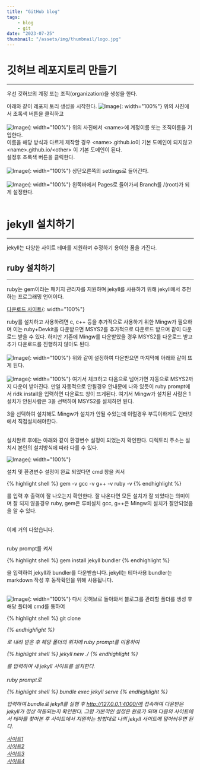 ```yaml
---
title: "GitHub blog"
tags:
    - blog
    - git
date: "2023-07-25"
thumbnail: "/assets/img/thumbnail/logo.jpg"
---
```


# 깃허브 레포지토리 만들기
---
우선 깃허브의 계정 또는 조직(organization)을 생성을 한다.

아래와 같이 레포지 토리 생성을 시작한다.
![Image](/assets/img/git/blog/1.png){: width="100%"}
위의 사진에서 초록색 버튼을 클릭하고<br/><br/>
![Image](/assets/img/git/blog/2.png){: width="100%"}
위의 사진에서 \<name>에 계정이름 또는 조직이름을 기입한다.  
이름을 해당 방식과 다르게 제작할 경우 \<name>.github.io이 기본 도메인이 되지않고 \<name>.github.io/\<other> 이 기본 도메인이 된다.  
설정후 초록색 버튼을 클릭한다.<br/><br/>
![Image](/assets/img/git/blog/3.png){: width="100%"}
상단오른쪽의 settings로 들어간다.<br/><br/>
![Image](/assets/img/git/blog/4.png){: width="100%"}
왼쪽바에서 Pages로 들어가서 Branch를 /(root)가 되게 설정한다.<br/><br/>

# jekyll 설치하기
---
jekyll는 다양한 사이트 테마를 지원하며 수정하기 용이한 폼을 가진다.

## ruby 설치하기
---
ruby는 gem이라는 패키지 관리자를 지원하며 jekyll를 사용하기 위해 jekyll에서 추천하는 프로그래밍 언어이다.

[다운로드 사이트](https://rubyinstaller.org/downloads/){: width="100%"}

ruby를 설치하고 사용하려면 c, c++ 등을 추가적으로 사용하기 위한 Mingw가 필요하며 이는 ruby+Devkit을 다운받으면 MSYS2를 추가적으로 다운로드 받으며 같이 다운로드 받을 수 있다. 하지만 기존에 Mingw를 다운받았을 경우 MSYS2를 다운로드 받고 추가 다운로드를 진행하지 않아도 된다.<br/><br/>
![Image](/assets/img/git/blog/5.png){: width="100%"}
위와 같이 설정하여 다운받으면 마지막에 아래와 같이 뜨게 된다.<br/><br/>
![Image](/assets/img/git/blog/6.png){: width="100%"}
여기서 체크하고 다음으로 넘어가면 자동으로 MSYS2까지 다운이 받아진다. 만일 자동적으로 안될경우 안내문에 나와 있듯이 ruby prompt에서 ridk install을 입력하면 다운로드 창이 뜨게된다. 여기서 Mingw가 설치된 사람은 1 설치가 안된사람은 3을 선택하여 MSYS2를 설치하면 된다.

3을 선택하여 설치해도 Mingw가 설치가 안될 수있는데 이럴경우 부득이하게도 인터넷에서 직접설치해야한다.<br/><br/>

설치완료 후에는 아래와 같이 환경변수 설정이 되었는지 확인한다. 디렉토리 주소는 설치시 본인의 설치방식에 따라 다를 수 있다.

![Image](/assets/img/git/blog/7.png){: width="100%"}

설치 및 환경변수 설정이 완료 되었다면 cmd 창을 켜서

{% highlight shell %}
gem -v
gcc -v
g++ -v
ruby -v
{% endhighlight %}

를 입력 후 출력이 잘 나오는지 확인한다.
잘 나온다면 모든 설치가 잘 되었다는 의미이며 잘 되지 않을경우 ruby, gem은 루비설치 gcc, g++은 Mingw의 설치가 잘안되었음을 알 수 있다.<br/><br/>

이제 거의 다왔습니다.<br/><br/>

ruby prompt를 켜서

{% highlight shell %}
gem install jekyll bundler
{% endhighlight %}

을 입력하여 jekyll과 bundler를 다운받습니다. jekyll는 테마사용 bundler는 markdown 작성 후 동작확인을 위해 사용됩니다.<br/><br/>

![Image](/assets/img/git/blog/8.png){: width="100%"}
다시 깃허브로 돌아와서 블로그를 관리할 폴더를 생성 후 해당 폴더에 cmd를 통하여

{% highlight shell %}
git clone <address>
{% endhighlight %}

로 내려 받은 후 해당 폴더의 위치에 ruby prompt를 이용하여

{% highlight shell %}
jekyll new ./
{% endhighlight %}

를 입력하여 새 jekyll 사이트를 설치한다.<br/><br/>
ruby prompt로

{% highlight shell %}
bundle exec jekyll serve
{% endhighlight %}

입력하여 bundle로 jekyll를 실행 후 http://127.0.0.1:4000/에 접속하여 다운받은 jekyll가 정상 작동되는지 확인한다.
그럼 기본적인 설정은 완료가 되며 다음의 사이트에서 테마를 찾아본 후 사이트에서 지원하는 방법대로 나의 jekyll 사이트에 덮어씌우면 된다.

[사이트1](http://jekyllthemes.org/)  
[사이트2](https://jekyllthemes.io/free)  
[사이트3](https://jekyll-themes.com)  
[사이트4](https://jamstackthemes.dev/ssg/jekyll/)  